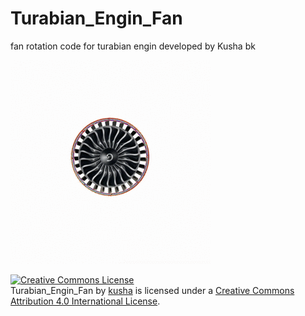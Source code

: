 # Turabian_Engin_Fan
fan rotation code for turabian engin
developed by Kusha bk


![alt tag](https://github.com/kusha-b-k/Turabian_Engin_Fan/blob/master/kushabkTurbaincode.gif)

<a rel="license" href="http://creativecommons.org/licenses/by/4.0/"><img alt="Creative Commons License" style="border-width:0" src="https://i.creativecommons.org/l/by/4.0/88x31.png" /></a><br /><span xmlns:dct="http://purl.org/dc/terms/" property="dct:title">Turabian_Engin_Fan</span> by <a xmlns:cc="http://creativecommons.org/ns#" href="https://github.com/kusha-b-k/Turabian_Engin_Fan" property="cc:attributionName" rel="cc:attributionURL">kusha</a> is licensed under a <a rel="license" href="http://creativecommons.org/licenses/by/4.0/">Creative Commons Attribution 4.0 International License</a>.
